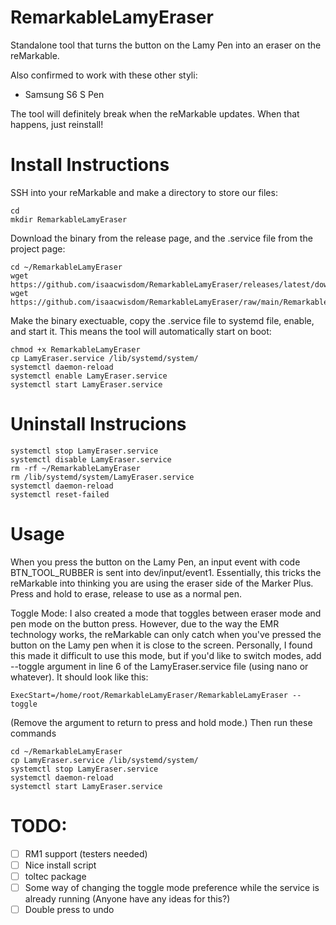 # RemarkableLamyEraser
Standalone tool that turns the button on the Lamy Pen into an eraser on the reMarkable.

Also confirmed to work with these other styli:
 * Samsung S6 S Pen

The tool will definitely break when the reMarkable updates. When that happens, just reinstall!
# Install Instructions
SSH into your reMarkable and make a directory to store our files:
```Shell
cd
mkdir RemarkableLamyEraser
```
Download the binary from the release page, and the .service file from the project page:
```Shell
cd ~/RemarkableLamyEraser
wget https://github.com/isaacwisdom/RemarkableLamyEraser/releases/latest/download/RemarkableLamyEraser
wget https://github.com/isaacwisdom/RemarkableLamyEraser/raw/main/RemarkableLamyEraser/LamyEraser.service
```
Make the binary exectuable, copy the .service file to systemd file, enable, and start it. This means the tool will automatically start on boot:
```Shell
chmod +x RemarkableLamyEraser
cp LamyEraser.service /lib/systemd/system/
systemctl daemon-reload
systemctl enable LamyEraser.service
systemctl start LamyEraser.service
```

# Uninstall Instrucions
```Shell
systemctl stop LamyEraser.service
systemctl disable LamyEraser.service
rm -rf ~/RemarkableLamyEraser
rm /lib/systemd/system/LamyEraser.service
systemctl daemon-reload
systemctl reset-failed
```


# Usage 
When you press the button on the Lamy Pen, an input event with code BTN_TOOL_RUBBER is sent into dev/input/event1. Essentially, this tricks the reMarkable into
thinking you are using the eraser side of the Marker Plus.
Press and hold to erase, release to use as a normal pen.

Toggle Mode:
I also created a mode that toggles between eraser mode and pen mode on the button press. However, due to the way the EMR technology works, the reMarkable can only catch when you've pressed the button on the Lamy pen when it is close to the screen. Personally, I found this made it difficult to use this mode, but if you'd like to switch modes, add --toggle argument in line 6 of the LamyEraser.service file (using nano or whatever). It should look like this:
```
ExecStart=/home/root/RemarkableLamyEraser/RemarkableLamyEraser --toggle
```
(Remove the argument to return to press and hold mode.)
Then run these commands
``` Shell
cd ~/RemarkableLamyEraser
cp LamyEraser.service /lib/systemd/system/
systemctl stop LamyEraser.service
systemctl daemon-reload
systemctl start LamyEraser.service
```

# TODO:
- [ ] RM1 support (testers needed)
- [ ] Nice install script
- [ ] toltec package
- [ ] Some way of changing the toggle mode preference while the service is already running (Anyone have any ideas for this?)
- [ ] Double press to undo
